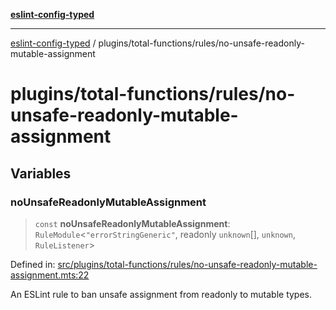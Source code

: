 [**eslint-config-typed**](../../../README.md)

***

[eslint-config-typed](../../../README.md) / plugins/total-functions/rules/no-unsafe-readonly-mutable-assignment

# plugins/total-functions/rules/no-unsafe-readonly-mutable-assignment

## Variables

### noUnsafeReadonlyMutableAssignment

> `const` **noUnsafeReadonlyMutableAssignment**: `RuleModule`\<`"errorStringGeneric"`, readonly `unknown`[], `unknown`, `RuleListener`\>

Defined in: [src/plugins/total-functions/rules/no-unsafe-readonly-mutable-assignment.mts:22](https://github.com/noshiro-pf/eslint-config-typed/blob/main/src/plugins/total-functions/rules/no-unsafe-readonly-mutable-assignment.mts#L22)

An ESLint rule to ban unsafe assignment from readonly to mutable types.
